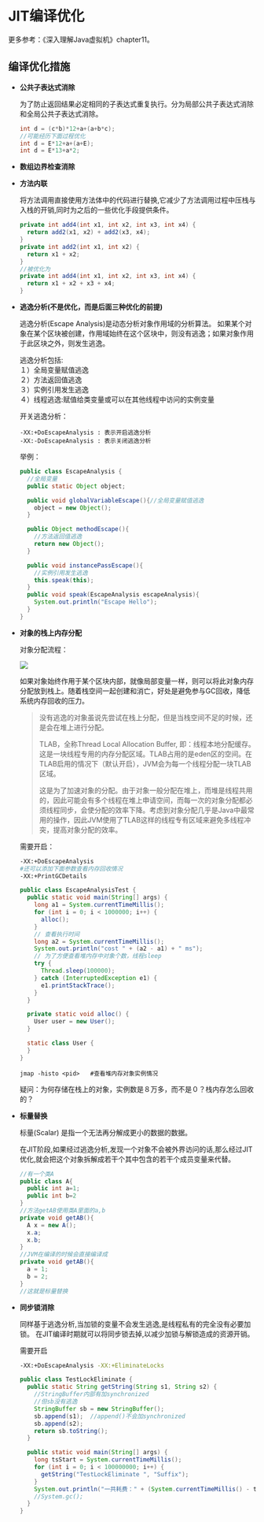 # JIT编译优化

更多参考：《深入理解Java虚拟机》chapter11。



## 编译优化措施

+ **公共子表达式消除**

  为了防止返回结果必定相同的子表达式重复执行。分为局部公共子表达式消除和全局公共子表达式消除。

  ```java
  int d = (c*b)*12+a+(a+b*c);
  //可能经历下面过程优化
  int d = E*12+a+(a+E);
  int d = E*13+a*2;
  ```

+ **数组边界检查消除**

  

+ **方法内联**

  将方法调用直接使用方法体中的代码进行替换,它减少了方法调用过程中压栈与入栈的开销,同时为之后的一些优化手段提供条件。

  ```java
  private int add4(int x1, int x2, int x3, int x4) {
    return add2(x1, x2) + add2(x3, x4);
  }
  private int add2(int x1, int x2) {
    return x1 + x2;
  }
  //被优化为
  private int add4(int x1, int x2, int x3, int x4) {
    return x1 + x2 + x3 + x4;
  }
  ```

+ **逃逸分析(不是优化，而是后面三种优化的前提)**

  逃逸分析(Escape Analysis)是动态分析对象作用域的分析算法。
  如果某个对象在某个区块被创建，作用域始终在这个区块中，则没有逃逸；如果对象作用于此区块之外，则发生逃逸。

  逃逸分析包括:  
  １）全局变量赋值逃逸  
  ２）方法返回值逃逸  
  ３）实例引用发生逃逸   
  ４）线程逃逸:赋值给类变量或可以在其他线程中访问的实例变量  

  开关逃逸分析：

  ```
  -XX:+DoEscapeAnalysis : 表示开启逃逸分析
  -XX:-DoEscapeAnalysis : 表示关闭逃逸分析
  ```

  举例：

  ```java
  public class EscapeAnalysis {
    //全局变量
    public static Object object;
  
    public void globalVariableEscape(){//全局变量赋值逃逸
      object = new Object();
    }
  
    public Object methodEscape(){
      //方法返回值逃逸
      return new Object();
    }
  
    public void instancePassEscape(){ 
      //实例引用发生逃逸
      this.speak(this);
    }
    public void speak(EscapeAnalysis escapeAnalysis){
      System.out.println("Escape Hello");
    }
  }
  ```

+ **对象的栈上内存分配**

  对象分配流程：

  ![](https://images2018.cnblogs.com/blog/1137223/201807/1137223-20180724163533976-1404788272.png)

  如果对象始终作用于某个区块内部，就像局部变量一样，则可以将此对象内存分配放到栈上。随着栈空间一起创建和消亡，好处是避免参与GC回收，降低系统内存回收的压力。

  >  没有逃逸的对象虽说先尝试在栈上分配，但是当栈空间不足的时候，还是会在堆上进行分配。
  >
  >  TLAB，全称Thread Local Allocation Buffer, 即：线程本地分配缓存。这是一块线程专用的内存分配区域。TLAB占用的是eden区的空间。在TLAB启用的情况下（默认开启），JVM会为每一个线程分配一块TLAB区域。
  >
  >  这是为了加速对象的分配。由于对象一般分配在堆上，而堆是线程共用的，因此可能会有多个线程在堆上申请空间，而每一次的对象分配都必须线程同步，会使分配的效率下降。考虑到对象分配几乎是Java中最常用的操作，因此JVM使用了TLAB这样的线程专有区域来避免多线程冲突，提高对象分配的效率。

  需要开启：  

  ```sh
  -XX:+DoEscapeAnalysis
  #还可以添加下面参数查看内存回收情况
  -XX:+PrintGCDetails
  ```

  ```java
  public class EscapeAnalysisTest {
    public static void main(String[] args) {
      long a1 = System.currentTimeMillis();
      for (int i = 0; i < 1000000; i++) {
        alloc();
      }
      // 查看执行时间
      long a2 = System.currentTimeMillis();
      System.out.println("cost " + (a2 - a1) + " ms");
      // 为了方便查看堆内存中对象个数，线程sleep
      try {
        Thread.sleep(100000);
      } catch (InterruptedException e1) {
        e1.printStackTrace();
      }
    }
  
    private static void alloc() {
      User user = new User();
    }
  
    static class User {
    }
  }
  ```

  ```
  jmap -histo <pid>   #查看堆内存对象实例情况
  ```

  疑问：为何存储在栈上的对象，实例数是８万多，而不是０？栈内存怎么回收的？

+ **标量替换**

  标量(Scalar) 是指一个无法再分解成更小的数据的数据。

  在JIT阶段,如果经过逃逸分析,发现一个对象不会被外界访问的话,那么经过JIT优化,就会把这个对象拆解成若干个其中包含的若干个成员变量来代替。

  ```java
  //有一个类A
  public class A{
    public int a=1;
    public int b=2
  }
  //方法getAB使用类A里面的a,b
  private void getAB(){
    A x = new A();
    x.a;
    x.b;
  }
  //JVM在编译的时候会直接编译成
  private void getAB(){
    a = 1;
    b = 2;
  }
  //这就是标量替换
  ```

+ **同步锁消除**

  同样基于逃逸分析,当加锁的变量不会发生逃逸,是线程私有的完全没有必要加锁。 在JIT编译时期就可以将同步锁去掉,以减少加锁与解锁造成的资源开销。

  需要开启

  ```sh
  -XX:+DoEscapeAnalysis -XX:+EliminateLocks
  ```

  ```java
  public class TestLockEliminate {
    public static String getString(String s1, String s2) {
      //StringBuffer内部有加synchronized
      //但sb没有逃逸
      StringBuffer sb = new StringBuffer();
      sb.append(s1);  //append()不会加synchronized
      sb.append(s2);
      return sb.toString();
    }
  
    public static void main(String[] args) {
      long tsStart = System.currentTimeMillis();
      for (int i = 0; i < 100000000; i++) {
        getString("TestLockEliminate ", "Suffix");
      }
      System.out.println("一共耗费：" + (System.currentTimeMillis() - tsStart) + " ms");
      //System.gc();
    }
  }
  ```

 